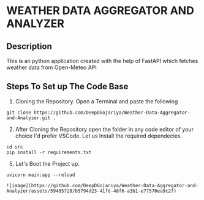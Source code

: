 # WEATHER DATA AGGREGATOR AND ANALYZER

## Description
This is an python application created with the help of FastAPI which fetches weather data from Open-Meteo API

## Steps To Set up The Code Base

  1. Cloning the Repository.
    Open a Terminal and paste the following
        
    git clone https://github.com/DeepDGojariya/Weather-Data-Aggregator-and-Analyzer.git .

  2. After Cloning the Repository open the folder in any code editor of your choice I'd prefer VSCode. Let us Install the required dependecies.

    cd src
    pip install -r requirements.txt

  5. Let's Boot the Project up.

    uvicorn main:app --reload

    ![image](https://github.com/DeepDGojariya/Weather-Data-Aggregator-and-Analyzer/assets/59405728/b5794d23-41fd-48f6-a3b1-e77570ea9c2f)

    
